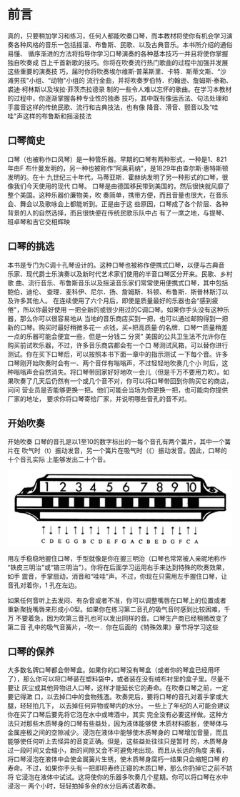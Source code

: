 # 前言

真的，只要稍加学习和练习，任何人都能吹奏口琴，而本教材将使你有机会学习演
奏各种风格的音乐一包括摇滚、布鲁斯、民歌、以及古典音乐。本书所介绍的通俗易懂、
循序渐进的方法将指导你学习口琴演奏的各种基本技巧一并且将使你掌握独自吹奏成
百上千首新歌的技巧。你将在吹奏流行热门歌曲的过程中加强并发展这些重要的演奏技
巧，届时你将吹奏埃尔维斯·普莱斯里、卡特．斯蒂文斯、“沙滩男孩"小组、“动物"小组的
流行金曲，并将吹奏罗伯特．约翰逊、詹姆斯·泰勒、裘迪·柯林斯以及埃拉·菲茨杰拉德录
制的一些令人难以忘怀的歌曲。在学习本教材的过程中，你逐渐掌握各种专业性的独奏
技巧，其中既有像运舌法、句法处理和手震音这样的传统民歌、流行和古典技法，也有像
降音、滑音、颤音以及“哇哇"声这样的布鲁斯和摇滚技法

## 口琴简史

口琴（也被称作口风琴）是一种管乐器。早期的口琴有两种形式，一种是1、821年由F
布什曼发明的，另一种也被称作“阿奥莉纳"，是1829年由查尔斯·惠特斯顿发明的。在十
九世纪三十年代，马蒂亚斯．霍赫纳发明了另一种形式的口琴，很像我们今天使用的现代
口琴。
口琴是由德国移民带到美国的，然后很快就风靡了整个美国。这种乐器价廉物美，吹
奏简单，携带方便，而且音量也很大，在音乐会、舞会以及歌咏会上都能听到。正是由于这
些原因，口琴成了各个阶层、各种背景的人的自然选择，而且很快便在传统民歌乐队中占
有了一席之地，与提琴、班卓琴和吉它交相辉映

## 口琴的挑选

本书是专门为C调十孔琴设计的。这种口琴也被称作便携式口琴，以便与古典音
乐家、现代爵士乐演奏以及新时代艺术家们使用的半音口琴区分开来。民歌、乡村歌
曲、流行音乐、布鲁斯音乐以及摇滚音乐家们常常使用便携式口琴，其中包括鲍伯，迪伦、
查理．麦科伊、尼尔．扬、詹姆斯．科顿、布鲁斯．斯普林斯汀以及许多其他人。
在连续使用了六个月后，即使是质量最好的乐器也会“感到疲倦"，所以你最好使用
一把全新的或很少用过的C调口琴。如果你手头没有这种乐器，那么你可以很容易地从
当地的音乐商店买到一把，也可以通过邮购得到一把新的口琴。购买时最好稍微多花一
点钱，买=把高质量·的名牌．口琴冖质量稍差一点的乐器可能会便宜一些，但是一分钱二
分货"
美国的公共卫生法不允许你在购买前试吹乐器，不过，许多音乐商店都会有一个口
琴测试风箱，可以替你进行测试。你在买下口琴后，可以按照本书下面一章中的指示测试
一下每个音。许多口琴刚开始吹奏时会有一、两个音伴有嗡嗡声，不过轻轻地吹奏几个小
时后，这种嗡嗡声会自然消失。将口琴带回家好好地吹一会儿（但是千万不要用力吹）。如
果吹奏了几天后仍然有一个或几个音不对，你可以将口琴带回到你购买它的商店，问问
营业员是否能够更换一把。他们可能会当场为你更换一把，也可能向你提供厂家的地址，
要求你将口琴寄给厂家，并说明哪些音孔的音不对。

## 开始吹奏

开始吹奏
口琴的音孔是以1至10的数字标出的一每个音孔有两个簧片，其中一个簧片在
吹气时（t）振动发音，另一个簧片在吸气时（《）振动发音。因此，口琴的十个音孔实际
上能够发出二十个音。

![](./01-1.jpg)

用左手稳稳地握住口琴，手型就像是你在握三明治（口琴也常常被人亲昵地称作
“铁皮三明治"或“铬三明治"）。你将在后面学习运用右手来达到特殊的吹奏效果，如手
震音，手掌扇动，消音和“哇哇”声。不过，你现在只需用左手握住口琴，让音孔对着你，1
孔在左边。

如果任何音听上去发闷、有杂音或者不准，你可以调整嘴唇在口琴上的位置或者
重新聚拢嘴唇来形成小0型。如果你在练习第二音孔的吸气音时感到比较困难，千万
不要着急，因为吹第三音孔也可以发出同样的音。口琴生产商已经稍微改变了第二音
孔中的吸气音簧片，-吹一．你在后面的《特殊效果》章节将学习这些


## 口琴的保养

大多数名牌口琴都会带琴盒。如果你的口琴没有琴盒（或者你的琴盒已经用坏
了），那么你可以将口琴装在塑料袋中，或者装在没有绒布衬里的盒子里。尽量不要让
灰尘或其他异物进人口琴，这样才能延长它的寿命。在吹奏口琴之前，一定要记得漱
口，以去掉口中的食物残渣。吹奏完后，要将口琴的音孔对着手掌或大腿，轻轻拍几下，
以去掉任何异物或琴内的水分。
一些上了年纪的人可能会建议你在买了口琴后要先将它泡在水中或啤酒中，其实
完全没有必要这样做。这种方法只对那些木质琴身的口琴有些益处，因为液体能够使
木质材料膨胀，使琴体与金属座板之间的空隙减少。浸泡在液体中能够使木质琴身的
口琴增加音量，而且能够使任何听上去怪异的音变正确。但是，这些益处往往只是暂时
的，木质琴身过一段时间又会缩小，新的间隙又会不可避免地出现。而且从长远的角度
来看，将口琴浸泡在液体中会使金属簧片生锈，使木质琴身腐朽一结果只会缩短口琴
的寿命。不过，如果你手头有一把即将寿终正寝的木质口琴，那么你扔掉它之前不妨将
它浸泡在液体中试试。这将使你的乐器多吹奏几个星期。你可以将口琴在水中浸泡一
两个小时，轻轻拍掉多余的水分后再试着吹奏。

